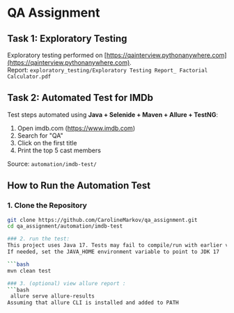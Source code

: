 # QA Assignment

## Task 1: Exploratory Testing
Exploratory testing performed on [https://qainterview.pythonanywhere.com](https://qainterview.pythonanywhere.com).  
Report: `exploratory_testing/Exploratory Testing Report_ Factorial Calculator.pdf`

## Task 2: Automated Test for IMDb
Test steps automated using **Java + Selenide + Maven + Allure + TestNG**:
1. Open imdb.com (https://www.imdb.com)
2. Search for "QA"
3. Click on the first title
4. Print the top 5 cast members

Source: `automation/imdb-test/`

##  How to Run the Automation Test
### 1. Clone the Repository
```bash
git clone https://github.com/CarolineMarkov/qa_assignment.git
cd qa_assignment/automation/imdb-test

### 2. run the test:
This project uses Java 17. Tests may fail to compile/run with earlier versions
If needed, set the JAVA_HOME environment variable to point to JDK 17

```bash
mvn clean test

### 3. (optional) view allure report :
```bash
 allure serve allure-results
Assuming that allure CLI is installed and added to PATH


